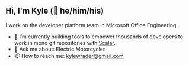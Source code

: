 ## Hi, I'm Kyle (🌈 he/him/his)

I work on the developer platform team in Microsoft Office Engineering.

- 🔭 I’m currently building tools to empower thousands of developers to work in mono git repositories with [Scalar](https://devblogs.microsoft.com/devops/introducing-scalar/). 
- 💬 Ask me about: Electric Motorcycles
- 📫 How to reach me: kylewrader@gmail.com

<!--

- 🌱 I’m currently learning 
- 👯 I’m looking to collaborate on ...
- 🤔 I’m looking for help with ...
- 😄 Pronouns: he/him.his
- ⚡ Fun fact: 
-->



